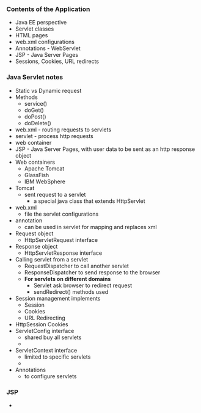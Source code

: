 ### **Contents of the Application**
* Java EE perspective
* Servlet classes
* HTML pages
* web.xml configurations
* Annotations - WebServlet
* JSP - Java Server Pages
* Sessions, Cookies, URL redirects

### **Java Servlet notes**
* Static vs Dynamic request
* Methods
	- service()
	- doGet()
	- doPost()
	- doDelete()
* web.xml - routing requests to servlets
* servlet - process http requests
* web container
* JSP - Java Server Pages, with user data to be sent as an http response object
* Web containers
	- Apache Tomcat
	- GlassFish
	- IBM WebSphere
* Tomcat 
	- sent request to a servlet 
		- a special java class that extends HttpServlet
* web.xml 
	- file the servlet configurations
* annotation 
	- can be used in servlet for mapping and replaces xml
* Request object 
	- HttpServletRequest interface
* Response object 
	- HttpServletResponse interface
* Calling servlet from a servlet
	- RequestDispatcher to call another servlet
	- ResponseDispatcher to send response to the browser
	- **For servlets on different domains**
		- Servlet ask browser to redirect request
		- sendRedirect() methods used
* Session management implements
	- Session
	- Cookies
	- URL Redirecting
* HttpSession Cookies
* ServletConfig interface
	- shared buy all servlets
	- <context-param>
* ServletContext interface
	- limited to specific servlets
	- <init-param>
* Annotations
	- to configure servlets 
	
### **JSP**
* 